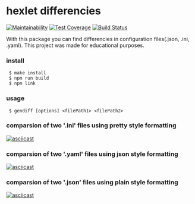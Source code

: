 # hexlet differencies

[![Maintainability](https://api.codeclimate.com/v1/badges/630349655ca85d2af93a/maintainability)](https://codeclimate.com/github/EvgeniyLarkov/frontend-project-lvl2/maintainability)
[![Test Coverage](https://api.codeclimate.com/v1/badges/630349655ca85d2af93a/test_coverage)](https://codeclimate.com/github/EvgeniyLarkov/frontend-project-lvl2/test_coverage)
[![Build Status](https://travis-ci.org/EvgeniyLarkov/frontend-project-lvl2.svg?branch=master)](https://travis-ci.org/EvgeniyLarkov/frontend-project-lvl2)

With this package you can find differencies in configuration files(.json, .ini, .yaml).
This project was made for educational purposes.

### install
` $ make install`  
` $ npm run build`  
` $ npm link`  

### usage
` $ gendiff [options] <filePath1> <filePath2>`  

### comparsion of two '.ini' files using pretty style formatting

[![asciicast](https://asciinema.org/a/ddQgTGKwzo67pkcpxyeC6z54h.svg)](https://asciinema.org/a/ddQgTGKwzo67pkcpxyeC6z54h)

### comparsion of two '.yaml' files using json style formatting

[![asciicast](https://asciinema.org/a/sY1vsXVN4mbK2rbo8ndltpZK4.svg)](https://asciinema.org/a/sY1vsXVN4mbK2rbo8ndltpZK4)

### comparsion of two '.json' files using plain style formatting

[![asciicast](https://asciinema.org/a/DEx1206zWi7YuE9YiNC4Yk1IN.svg)](https://asciinema.org/a/DEx1206zWi7YuE9YiNC4Yk1IN)
